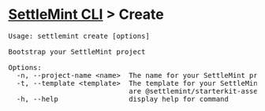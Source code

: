 <h1 id="home"><a href="../settlemint.md">SettleMint CLI</a> > Create</h1>

<pre>Usage: settlemint create [options]

Bootstrap your SettleMint project

Options:
  -n, --project-name &lt;name&gt;  The name for your SettleMint project
  -t, --template &lt;template&gt;  The template for your SettleMint project, options
                             are @settlemint/starterkit-asset-tokenization
  -h, --help                 display help for command
</pre>

